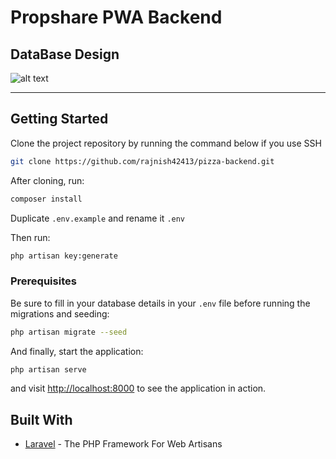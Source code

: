 # Propshare PWA Backend

## DataBase Design
  ![alt text](https://res.cloudinary.com/dh7apsl5o/image/upload/v1571078665/Innoscripta-pizza-task_itf5dp.png)


<hr>

## Getting Started

Clone the project repository by running the command below if you use SSH

```bash
git clone https://github.com/rajnish42413/pizza-backend.git
```

After cloning, run:

```bash
composer install
```

Duplicate `.env.example` and rename it `.env`

Then run:

```bash
php artisan key:generate
```


### Prerequisites

Be sure to fill in your database details in your `.env` file before running the migrations and seeding:

```bash
php artisan migrate --seed
```

And finally, start the application:

```bash
php artisan serve
```

and visit [http://localhost:8000](http://localhost:8000) to see the application in action.

## Built With

* [Laravel](https://laravel.com) - The PHP Framework For Web Artisans
